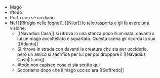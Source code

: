 - Mago
- #todo
- Porta con se un diario
- Nel [[Rifugio nelle fogne]], [[Nilur]] lo teletrasporta e gli fa avere una visione: 
	- [[Navadius Cash]] si ritrova in una stanza poco illuminata, davanti a lui un mago accoltellato e squartato. Questa scena gli ricorda la sua [[Atlanta]]
	- Si ritrova in strada con davanti la creatura che sta per ucciderlo, però un amico si sacrifica per lui per poi droppare il [[Navadius Cash|Diario]] 
	- #todo non capisco cosa ci sia scritto qui
	- Scopriamo dopo che il mago ucciso era [[Goffredo]]